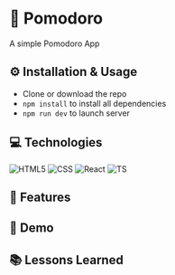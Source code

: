# 🍅 Pomodoro

A simple Pomodoro App

## ⚙️ Installation & Usage

- Clone or download the repo
- `npm install` to install all dependencies
- `npm run dev` to launch server

## 💻 Technologies

![HTML5](https://img.shields.io/badge/HTML5-E34F26?style=for-the-badge&logo=html5&logoColor=white)
![CSS](https://img.shields.io/badge/CSS3-1572B6?style=for-the-badge&logo=css3&logoColor=white)
![React](https://img.shields.io/badge/React-20232A?style=for-the-badge&logo=react&logoColor=61DAFB)
![TS](https://img.shields.io/badge/TypeScript-007ACC?style=for-the-badge&logo=typescript&logoColor=white)

## 🎯 Features

## 👀 Demo

## 📚 Lessons Learned
